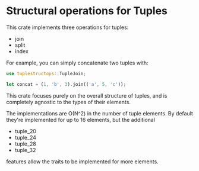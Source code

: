 # Structural operations for Tuples

This crate implements three operations for tuples:
- join
- split
- index

For example, you can simply concatenate two tuples with:
```rust
use tuplestructops::TupleJoin;

let concat = (1, 'b', 3).join(('a', 5, 'c'));
```

This crate focuses purely on the overall structure of tuples, and is completely
agnostic to the types of their elements.

The implementations are O(N^2) in the number of tuple elements. By default
they're implemented for up to 16 elements, but the additional
- tuple_20
- tuple_24
- tuple_28
- tuple_32

features allow the traits to be implemented for more elements.
